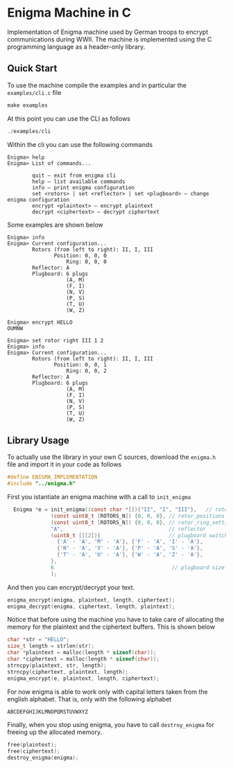 # Enigma Machine in C

Implementation of Enigma machine used by German troops to encrypt communications during WWII. The machine is implemented using the C programming language as a header-only library. 

## Quick Start

To use the machine compile the examples and in particular the `examples/cli.c` file

```c
make examples
```

At this point you can use the CLI as follows

```c
./examples/cli
```

Within the cli you can use the following commands

```
Enigma> help
Enigma> List of commands...

        quit – exit from enigma cli
        help – list available commands
        info – print enigma configuration
        set <rotors> | set <reflector> | set <plugboard> – change enigma configuration
        encrypt <plaintext> – encrypt plaintext
        decrypt <ciphertext> – decrypt ciphertext
```

Some examples are shown below

```
Enigma> info
Enigma> Current configuration...
        Rotors (from left to right): II, I, III
               Position: 0, 0, 0
                   Ring: 0, 0, 0
        Reflector: A
        Plugboard: 6 plugs
                   (A, M)
                   (F, I)
                   (N, V)
                   (P, S)
                   (T, U)
                   (W, Z)
```

```
Enigma> encrypt HELLO
OUMNW
```

```
Enigma> set rotor right III 1 2
Enigma> info
Enigma> Current configuration...
        Rotors (from left to right): II, I, III
               Position: 0, 0, 1
                   Ring: 0, 0, 2
        Reflector: A
        Plugboard: 6 plugs
                   (A, M)
                   (F, I)
                   (N, V)
                   (P, S)
                   (T, U)
                   (W, Z)
```

## Library Usage

To actually use the library in your own C sources, download the `enigma.h` file and import it in your code as follows

```c
#define ENIGMA_IMPLEMENTATION
#include "../enigma.h"
```

First you istantiate an enigma machine with a call to `init_enigma`

```c
  Enigma *e = init_enigma((const char *[]){"II", "I", "III"},   // rotors_names
			  (const uint8_t [ROTORS_N]) {0, 0, 0}, // rotor_positions
			  (const uint8_t [ROTORS_N]) {0, 0, 0}, // rotor_ring_settings			
			  "A",                                  // reflector
			  (uint8_t [][2]){                      // plugboard switches
			    {'A' - 'A', 'M' - 'A'}, {'F' - 'A', 'I' - 'A'},
			    {'N' - 'A', 'V' - 'A'}, {'P' - 'A', 'S' - 'A'},
			    {'T' - 'A', 'U' - 'A'}, {'W' - 'A', 'Z' - 'A'},			   
			  },
			  6                                      // plugboard size
			  );
```
And then you can encrypt/decrypt your text. 

```c
enigma_encrypt(enigma, plaintext, length, ciphertext);
enigma_decrypt(enigma, ciphertext, length, plaintext);
```

Notice that before using the machine you have to take care of allocating the memory for the plaintext and the ciphertext buffers. This is shown below

```c
char *str = "HELLO";
size_t length = strlen(str);
char *plaintext = malloc(length * sizeof(char));
char *ciphertext = malloc(length * sizeof(char));
strncpy(plaintext, str, length); 
strncpy(ciphertext, plaintext, length);
enigma_encrypt(e, plaintext, length, ciphertext);
```

For now enigma is able to work only with capital letters taken from the english alphabet. That is, only with the following alphabet

```c
ABCDEFGHIJKLMNOPQRSTUVWXYZ
```

Finally, when you stop using enigma, you have to call `destroy_enigma` for freeing up the allocated memory.

```c
free(plaintext);
free(ciphertext);
destroy_enigma(enigma);
```
